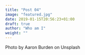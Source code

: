 ```yaml
---
title: "Post 04"
image: "featured.jpg"
date: 2019-01-15T20:56:23+01:00
draft: true
author: "Who am I"
weight: ""
---
```


Photo by Aaron Burden on Unsplash

